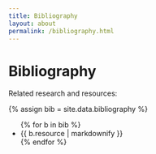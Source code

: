 ```yaml
---
title: Bibliography
layout: about
permalink: /bibliography.html
---
```


# Bibliography

Related research and resources:

{% assign bib = site.data.bibliography %}

<ul>
{% for b in bib %}
<li id="{{ b.anchor }}">{{ b.resource | markdownify }}</li>
{% endfor %}
</ul>